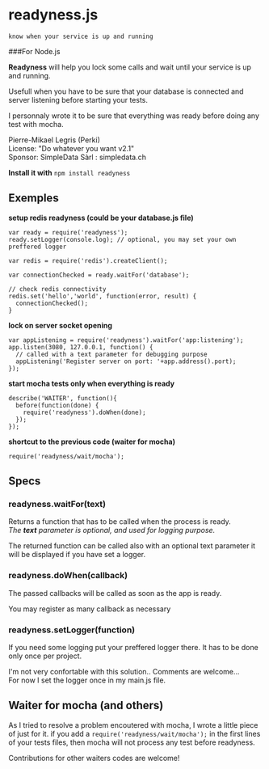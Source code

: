 readyness.js
============

`know when your service is up and running`

###For Node.js

**Readyness** will help you lock some calls and wait until your service is up and running.

Usefull when you have to be sure that your database is connected and server listening before starting your tests.

I personnaly wrote it to be sure that everything was ready before doing any test with mocha.

Pierre-Mikael Legris (Perki)  
License: "Do whatever you want v2.1"  
Sponsor: SimpleData Sàrl : simpledata.ch  

**Install it with** `npm install readyness`

## Exemples 
 **setup redis readyness (could be your database.js file)**
      
    var ready = require('readyness');
    ready.setLogger(console.log); // optional, you may set your own preffered logger
    
    var redis = require('redis').createClient();
 
    var connectionChecked = ready.waitFor('database');
    
    // check redis connectivity
    redis.set('hello','world', function(error, result) {
      connectionChecked();
    }
 
 
 **lock on server socket opening**
 
	var appListening = require('readyness').waitFor('app:listening');
	app.listen(3080, 127.0.0.1, function() {  
	  // called with a text parameter for debugging purpose
  	  appListening('Register server on port: '+app.address().port);
	});



**start mocha tests only when everything is ready**

    describe('WAITER', function(){
      before(function(done) {
        require('readyness').doWhen(done);
      });
    });


**shortcut to the previous code (waiter for mocha)**

	require('readyness/wait/mocha');

## Specs
### readyness.waitFor(text)
Returns a function that has to be called when the process is ready.  
*The **text** parameter is optional, and used for logging purpose.*  

The returned function can be called also with an optional text parameter it will be displayed if you have set a logger.

### readyness.doWhen(callback)
The passed callbacks will be called as soon as the app is ready.

You may register as many callback as necessary

### readyness.setLogger(function)
If you need some logging put your preffered logger there. 
It has to be done only once per project.

I'm not very confortable with this solution.. Comments are welcome...  
For now I set the logger once in my main.js file. 

## Waiter for mocha (and others)
As I tried to resolve a problem encoutered with mocha, I wrote a little piece of just for it.
if you add a `require('readyness/wait/mocha');` in the first lines of your tests files, then mocha will not process any test before readyness.

Contributions for other waiters codes are welcome!